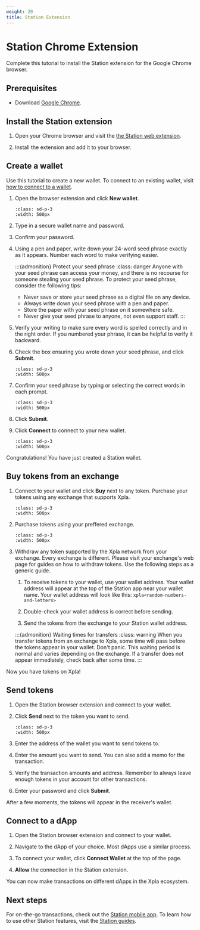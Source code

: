 ```yaml
---
weight: 20 
title: Station Extension
---
```


# Station Chrome Extension

Complete this tutorial to install the Station extension for the Google Chrome browser.

## Prerequisites

- Download [Google Chrome](https://www.google.com/chrome/).

## Install the Station extension

1. Open your Chrome browser and visit the [the Station web extension](https://chrome.google.com/webstore/detail/xpla-station/aiifbnbfobpmeekipheeijimdpnlpgpp).

2. Install the extension and add it to your browser.

## Create a wallet

Use this tutorial to create a new wallet. To connect to an existing wallet, visit [how to connect to a wallet](../wallet.md#connect-to-a-wallet-using-a-private-key).

1. Open the browser extension and click **New wallet**.

   ```{image} /img/screens/ext-new-wallet.png
   :class: sd-p-3
   :width: 500px
   ```

2. Type in a secure wallet name and password.

3. Confirm your password.

4. Using a pen and paper, write down your 24-word seed phrase exactly as it appears. Number each word to make verifying easier.

   :::{admonition} Protect your seed phrase
   :class: danger
   Anyone with your seed phrase can access your money, and there is no recourse for someone stealing your seed phrase. To protect your seed phrase, consider the following tips:
   - Never save or store your seed phrase as a digital file on any device.
   - Always write down your seed phrase with a pen and paper.
   - Store the paper with your seed phrase on it somewhere safe.
   - Never give your seed phrase to anyone, not even support staff.
   :::

5. Verify your writing to make sure every word is spelled correctly and in the right order. If you numbered your phrase, it can be helpful to verify it backward.

6. Check the box ensuring you wrote down your seed phrase, and click **Submit**.


   ```{image} /img/screens/ext-wallet-input.png
   :class: sd-p-3
   :width: 500px
   ```

7. Confirm your seed phrase by typing or selecting the correct words in each prompt.

   ```{image} /img/screens/ext-confirm.png
   :class: sd-p-3
   :width: 500px
   ```

8. Click **Submit**.

9. Click **Connect** to connect to your new wallet.

   ```{image} /img/screens/ext-wallet-complete.png
   :class: sd-p-3
   :width: 500px
   ```

Congratulations! You have just created a Station wallet.

## Buy tokens from an exchange

1. Connect to your wallet and click **Buy** next to any token. Purchase your tokens using any exchange that supports Xpla.

   ```{image} /img/screens/ext-wallet.png
   :class: sd-p-3
   :width: 500px
   ```

2. Purchase tokens using your preffered exchange.

   ```{image} /img/screens/ext-wallet-buy.png
   :class: sd-p-3
   :width: 500px
   ```

1. Withdraw any token supported by the Xpla network from your exchange. Every exchange is different. Please visit your exchange's web page for guides on how to withdraw tokens. Use the following steps as a generic guide.

    1. To receive tokens to your wallet, use your wallet address. Your wallet address will appear at the top of the Station app near your wallet name. Your wallet address will look like this: `xpla<random-numbers-and-letters>`

    1. Double-check your wallet address is correct before sending.

    1. Send the tokens from the exchange to your Station wallet address.

    :::{admonition} Waiting times for transfers
    :class: warning
    When you transfer tokens from an exchange to Xpla, some time will pass before the tokens appear in your wallet. Don't panic. This waiting period is normal and varies depending on the exchange. If a transfer does not appear immediately, check back after some time.
    :::

Now you have tokens on Xpla!

## Send tokens

1. Open the Station browser extension and connect to your wallet.

2. Click **Send** next to the token you want to send.

   ```{image} /img/screens/ext-wallet-menu.png
   :class: sd-p-3
   :width: 500px
   ```

3. Enter the address of the wallet you want to send tokens to.

4. Enter the amount you want to send. You can also add a memo for the transaction.

6. Verify the transaction amounts and address. Remember to always leave enough tokens in your account for other transactions.

7.  Enter your password and click **Submit**.

After a few moments, the tokens will appear in the receiver's wallet.

## Connect to a dApp

1. Open the Station browser extension and connect to your wallet.

2. Navigate to the dApp of your choice. Most dApps use a similar process.

3. To connect your wallet, click **Connect Wallet** at the top of the page.

4. **Allow** the connection in the Station extension. 

You can now make transactions on different dApps in the Xpla ecosystem.

## Next steps

For on-the-go transactions, check out the [Station mobile app](station-mobile.md). To learn how to use other Station features, visit the [Station guides](../_index.md).
